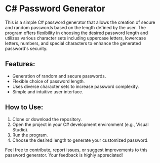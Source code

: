 # C# Password Generator

This is a simple C# password generator that allows the creation of secure and random passwords based on the length defined by the user. The program offers flexibility in choosing the desired password length and utilizes various character sets including uppercase letters, lowercase letters, numbers, and special characters to enhance the generated password's security.

## Features:

- Generation of random and secure passwords.
- Flexible choice of password length.
- Uses diverse character sets to increase password complexity.
- Simple and intuitive user interface.

## How to Use:

1. Clone or download the repository.
2. Open the project in your C# development environment (e.g., Visual Studio).
3. Run the program.
4. Choose the desired length to generate your customized password.

Feel free to contribute, report issues, or suggest improvements to this password generator. Your feedback is highly appreciated!

